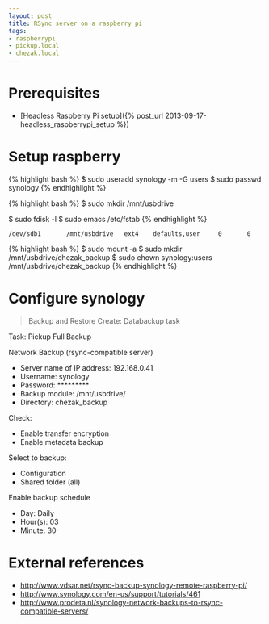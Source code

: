 ```yaml
---
layout: post
title: RSync server on a raspberry pi
tags:
- raspberrypi
- pickup.local
- chezak.local
---
```


Prerequisites
=============

- [Headless Raspberry Pi setup]({% post_url 2013-09-17-headless_raspberrypi_setup %})


Setup raspberry
===============

{% highlight bash %}
$ sudo useradd synology -m -G users
$ sudo passwd synology
{% endhighlight %}

{% highlight bash %}
$ sudo mkdir /mnt/usbdrive

$ sudo fdisk -l
$ sudo emacs /etc/fstab
{% endhighlight %}

```
/dev/sdb1       /mnt/usbdrive   ext4    defaults,user     0       0
```

{% highlight bash %}
$ sudo mount -a
$ sudo mkdir /mnt/usbdrive/chezak_backup
$ sudo chown synology:users /mnt/usbdrive/chezak_backup
{% endhighlight %}


Configure synology
==================

> Backup and Restore
> Create: Databackup task

Task: Pickup Full Backup

Network Backup (rsync-compatible server)

- Server name of IP address: 192.168.0.41
- Username: synology
- Password: *********
- Backup module: /mnt/usbdrive/
- Directory: chezak_backup

Check:
- Enable transfer encryption
- Enable metadata backup

Select to backup:
- Configuration
- Shared folder (all)

Enable backup schedule
- Day: Daily
- Hour(s): 03
- Minute: 30


External references
===================

- <http://www.vdsar.net/rsync-backup-synology-remote-raspberry-pi/>
- <http://www.synology.com/en-us/support/tutorials/461>
- <http://www.prodeta.nl/synology-network-backups-to-rsync-compatible-servers/>

